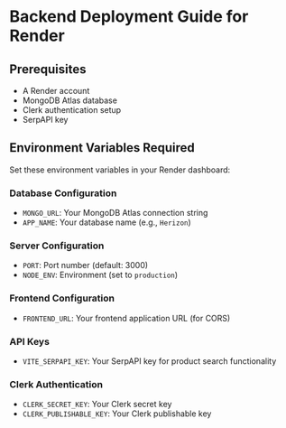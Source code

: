 # Backend Deployment Guide for Render

## Prerequisites
- A Render account
- MongoDB Atlas database
- Clerk authentication setup
- SerpAPI key

## Environment Variables Required

Set these environment variables in your Render dashboard:

### Database Configuration
- `MONGO_URL`: Your MongoDB Atlas connection string 
- `APP_NAME`: Your database name (e.g., `Herizon`)

### Server Configuration
- `PORT`: Port number (default: 3000)
- `NODE_ENV`: Environment (set to `production`)

### Frontend Configuration
- `FRONTEND_URL`: Your frontend application URL (for CORS)

### API Keys
- `VITE_SERPAPI_KEY`: Your SerpAPI key for product search functionality

### Clerk Authentication
- `CLERK_SECRET_KEY`: Your Clerk secret key
- `CLERK_PUBLISHABLE_KEY`: Your Clerk publishable key

